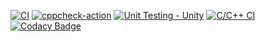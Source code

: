 [![CI](https://github.com/37-51/M1_Toll_Util/actions/workflows/main.yml/badge.svg)](https://github.com/37-51/M1_Toll_Util/actions/workflows/main.yml)
[![cppcheck-action](https://github.com/37-51/M1_Toll_Util/actions/workflows/cppcheck.yml/badge.svg)](https://github.com/37-51/M1_Toll_Util/actions/workflows/cppcheck.yml)
[![Unit Testing - Unity](https://github.com/37-51/M1_Toll_Util/actions/workflows/unityy.yml/badge.svg)](https://github.com/37-51/M1_Toll_Util/actions/workflows/unityy.yml)
[![C/C++ CI](https://github.com/37-51/M1_Toll_Util/actions/workflows/c-build.yml/badge.svg)](https://github.com/37-51/M1_Toll_Util/actions/workflows/c-build.yml)
[![Codacy Badge](https://app.codacy.com/project/badge/Grade/2e0f4c26d2e24ca2894d77ae6c8b9cc5)](https://www.codacy.com/gh/37-51/M1_Toll_Util/dashboard?utm_source=github.com&amp;utm_medium=referral&amp;utm_content=37-51/M1_Toll_Util&amp;utm_campaign=Badge_Grade)

